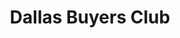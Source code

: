---
layout: post
title: Dallas Buyers Club
director: Jean Marc Vallée
year: 2013
cover: https://images.mubicdn.net/images/film/108797/cache-83727-1612284067/image-w1280.jpg
---